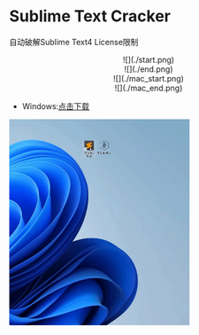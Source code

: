 # Sublime Text Cracker

自动破解Sublime Text4 License限制

<center>![](./start.png)</center>

<center>![](./end.png)</center>

<center>![](./mac_start.png)</center>

<center>![](./mac_end.png)</center>


+ Windows:[点击下载](https://github.com/TaceyWong/SublimeTextCracker/releases/download/0.1.0/SublimeTextCracker.exe)

![演示动画](./ST4Cracker.gif)
